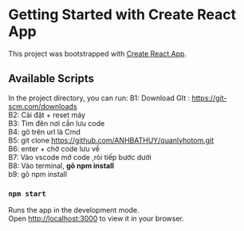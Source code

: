 # Getting Started with Create React App

This project was bootstrapped with [Create React App](https://github.com/facebook/create-react-app).

## Available Scripts

In the project directory, you can run:
B1: Download GIt : https://git-scm.com/downloads <br />
B2: Cài đặt + reset máy <br />
B3: Tìm đên nơi cần lưu code <br />
B4: gõ trên url là Cmd <br /> 
B5: git clone https://github.com/ANHBATHUY/quanlyhotom.git <br />
B6: enter + chờ code lưu về  <br />
B7: Vào vscode mở code ,ròi tiếp bước dưới  <br />
B8: Vào terminal, <b>gõ npm install</b>  <br />
b9: gõ npm install 


### `npm start`

Runs the app in the development mode.\
Open [http://localhost:3000](http://localhost:3000) to view it in your browser.


